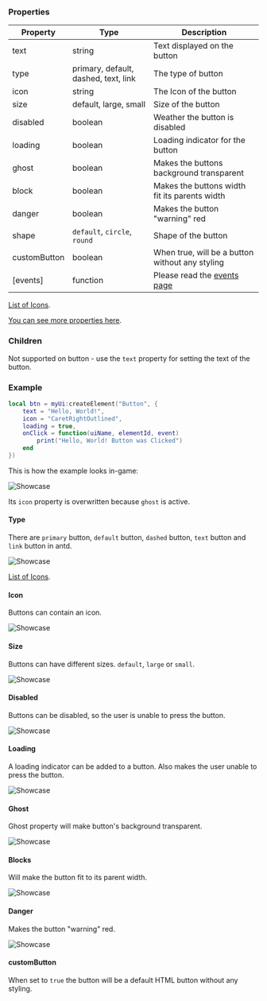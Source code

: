 ### Properties
| Property     | Type                                 | Description                                          |
|--------------|--------------------------------------|------------------------------------------------------|
| text         | string                               | Text displayed on the button                         |
| type         | primary, default, dashed, text, link | The type of button                                   |
| icon         | string                               | The Icon of the button                               |
| size         | default, large, small                | Size of the button                                   |
| disabled     | boolean                              | Weather the button is disabled                       |
| loading      | boolean                              | Loading indicator for the button                     |
| ghost        | boolean                              | Makes the buttons background transparent             |
| block        | boolean                              | Makes the buttons width fit its parents width        |
| danger       | boolean                              | Makes the button "warning" red                       |
| shape        | `default`, `circle`, `round`         | Shape of the button                                  |
| customButton | boolean                              | When true, will be a button without any styling      |
| [events]     | function                             | Please read the [events page](Events)                |
[List of Icons](https://ant.design/components/icon).<p/>
[You can see more properties here](https://ant.design/components/button#api).

### Children
Not supported on button - use the `text` property for setting the text of the button.

### Example
```lua
local btn = myUi:createElement("Button", {
    text = "Hello, World!",
    icon = "CaretRightOutlined",
    loading = true,
    onClick = function(uiName, elementId, event)
        print("Hello, World! Button was Clicked")
    end
})
```
This is how the example looks in-game:<p/>
![Showcase](https://i.imgur.com/snLSITG.png)<p/>
Its `icon` property is overwritten because `ghost` is active. 

#### Type
There are `primary` button, `default` button, `dashed` button, `text` button and `link` button in antd.<p/>
![Showcase](https://i.imgur.com/iPe31xt.png)<p/>
[List of Icons](https://ant.design/components/icon).

#### Icon
Buttons can contain an icon.<p/>
![Showcase](https://i.imgur.com/BN9icIX.png)

#### Size
Buttons can have different sizes. `default`, `large` or `small`.<p/>
![Showcase](https://i.imgur.com/hxpaaxB.gif)

#### Disabled
Buttons can be disabled, so the user is unable to press the button.<p/>
![Showcase](https://i.imgur.com/fElyYMz.png)

#### Loading
A loading indicator can be added to a button. Also makes the user unable to press the button.<p/>
![Showcase](https://i.imgur.com/pyhpOXt.gif)

#### Ghost
Ghost property will make button's background transparent.<p/>
![Showcase](https://i.imgur.com/JHcxmQN.png)

#### Blocks
Will make the button fit to its parent width.<p/>
![Showcase](https://i.imgur.com/RanDn7v.png)

#### Danger
Makes the button "warning" red.<p/>
![Showcase](https://i.imgur.com/oFAcolG.png)

#### customButton
When set to `true` the button will be a default HTML button without any styling.
